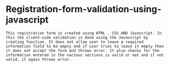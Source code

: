 # Registration-form-validation-using-javascript
    This registration form is created using HTML , CSS AND Javascript. In this the client-side validation is done using the Javascript by creating function. It does not allow user to leave a required information field to be empty and if user tries to leave it empty then it does not accept the form and throws error. It also checks for the information entered in the various sections is valid or not and if not valid, it again throws error.
